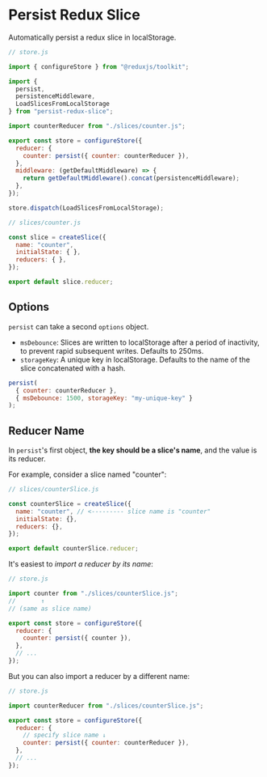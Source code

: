 # Persist Redux Slice

Automatically persist a redux slice in localStorage.

```javascript
// store.js

import { configureStore } from "@reduxjs/toolkit";

import { 
  persist, 
  persistenceMiddleware, 
  LoadSlicesFromLocalStorage 
} from "persist-redux-slice";

import counterReducer from "./slices/counter.js";

export const store = configureStore({
  reducer: {
    counter: persist({ counter: counterReducer }),
  },
  middleware: (getDefaultMiddleware) => {
    return getDefaultMiddleware().concat(persistenceMiddleware);
  },
});

store.dispatch(LoadSlicesFromLocalStorage);
```

```javascript
// slices/counter.js

const slice = createSlice({
  name: "counter",
  initialState: { },
  reducers: { },
});

export default slice.reducer;
```
##  Options
`persist` can take a second `options` object.
* `msDebounce`: Slices are written to localStorage after a period of inactivity, to prevent rapid subsequent writes. Defaults to 250ms.
* `storageKey`: A unique key in localStorage. Defaults to the name of the slice concatenated with a hash.

```javascript
persist(
  { counter: counterReducer }, 
  { msDebounce: 1500, storageKey: "my-unique-key" }
);
```

## Reducer Name

In `persist`'s first object, **the key should be a slice's name**, and the value is its reducer.

For example, consider a slice named "counter":

```javascript
// slices/counterSlice.js

const counterSlice = createSlice({
  name: "counter", // <--------- slice name is "counter"
  initialState: {},
  reducers: {},
});

export default counterSlice.reducer;
```

It's easiest to *import a reducer by its name*:
```javascript
// store.js

import counter from "./slices/counterSlice.js";
//       ↑
// (same as slice name)

export const store = configureStore({
  reducer: {
    counter: persist({ counter }),
  },
  // ...
});
```

But you can also import a reducer by a different name:

```javascript
// store.js

import counterReducer from "./slices/counterSlice.js";

export const store = configureStore({
  reducer: {
    // specify slice name ↓
    counter: persist({ counter: counterReducer }),
  },
  // ...
});
```